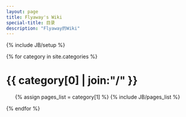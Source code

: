 ```yaml
---
layout: page
title: Flyaway's Wiki
special-title: 目录
description: "Flyaway的Wiki"
---
```


{% include JB/setup  %}

{% for category in site.categories  %}
<h1> {{ category[0] | join:"/"  }}  </h1>
<ul>
{% assign pages_list = category[1] %}
{% include JB/pages_list %}
</ul>
{% endfor  %}

